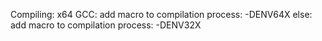 


Compiling:
	x64 GCC:
		add macro to compilation process:
			-DENV64X
	else:
		add macro to compilation process:
			-DENV32X



